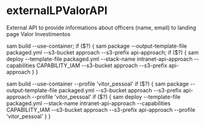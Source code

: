 # externalLPValorAPI
External API to provide informations about officers (name, email) to landing page Valor Investimentos


sam build --use-container; if ($?) { sam package --output-template-file packaged.yml --s3-bucket approach --s3-prefix api-approach; if ($?) { sam deploy --template-file packaged.yml --stack-name intranet-api-approach --capabilities CAPABILITY_IAM --s3-bucket approach --s3-prefix api-approach } }

sam build --use-container --profile 'vitor_pessoal'
if ($?) { 
    sam package --output-template-file packaged.yml --s3-bucket approach --s3-prefix api-approach --profile 'vitor_pessoal'
    if ($?) { 
        sam deploy --template-file packaged.yml --stack-name intranet-api-approach --capabilities CAPABILITY_IAM --s3-bucket approach --s3-prefix api-approach --profile 'vitor_pessoal'
    }
}
